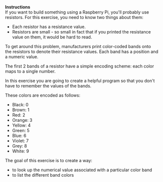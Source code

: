 **Instructions**   
If you want to build something using a Raspberry Pi, you'll probably use resistors. For this
exercise, you need to know two things about them:

* Each resistor has a resistance value.
* Resistors are small - so small in fact that if you printed the resistance value on them, it would
  be
  hard to read.

To get around this problem, manufacturers print color-coded bands onto the resistors to denote their
resistance values. Each band has a position and a numeric value.

The first 2 bands of a resistor have a simple encoding scheme: each color maps to a single number.

In this exercise you are going to create a helpful program so that you don't have to remember the
values of the bands.

These colors are encoded as follows:

* Black: 0
* Brown: 1
* Red: 2
* Orange: 3
* Yellow: 4
* Green: 5
* Blue: 6
* Violet: 7
* Grey: 8
* White: 9

The goal of this exercise is to create a way:

* to look up the numerical value associated with a particular color band
* to list the different band colors